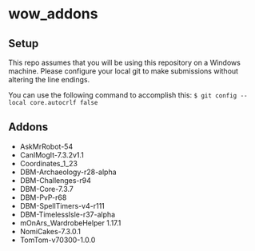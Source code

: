 # wow_addons

## Setup
This repo assumes that you will be using this repository on a Windows machine.  Please configure your local git to make submissions without altering the line endings.

You can use the following command to accomplish this:
`$ git config --local core.autocrlf false`

## Addons
- AskMrRobot-54
- CanIMogIt-7.3.2v1.1
- Coordinates_1_23
- DBM-Archaeology-r28-alpha
- DBM-Challenges-r94
- DBM-Core-7.3.7
- DBM-PvP-r68
- DBM-SpellTimers-v4-r111
- DBM-TimelessIsle-r37-alpha
- mOnArs_WardrobeHelper 1.17.1
- NomiCakes-7.3.0.1
- TomTom-v70300-1.0.0
